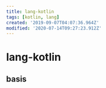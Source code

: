 ```yaml
---
title: lang-kotlin
tags: [kotlin, lang]
created: '2019-09-07T04:07:36.964Z'
modified: '2020-07-14T09:27:23.912Z'
---
```


# lang-kotlin

## basis
